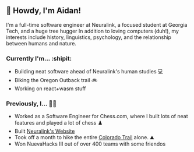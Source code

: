## 👋 Howdy, I'm Aidan!

I'm a full-time software engineer at Neuralink, a focused student at Georgia Tech, and a huge tree hugger
In addition to loving computers (duh!), my interests include history, linguistics, psychology, and the relationship between humans and nature.

### Currently I'm... :shipit:
- Building neat software ahead of Neuralink's human studies 💻
- Biking the Oregon Outback trail 🚲
- Working on react+wasm stuff

### Previously, I... 👨‍💻
- Worked as a Software Engineer for Chess.com, where I built lots of neat features and played a lot of chess ♟️
- Built [Neuralink's Website](https://www.neuralink.com)
- Took off a month to hike the entire [Colorado Trail](https://coloradotrail.org) alone. ⛰️
- Won NuevaHacks III out of over 400 teams with some friendos

